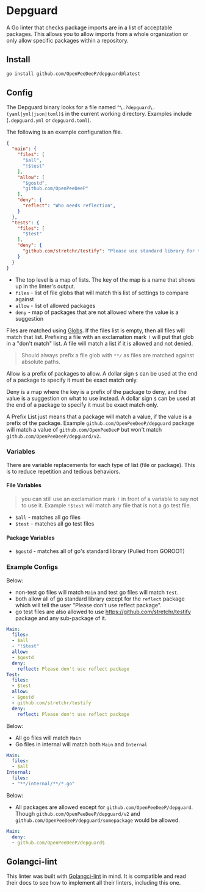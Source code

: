 # Depguard

A Go linter that checks package imports are in a list of acceptable packages.
This allows you to allow imports from a whole organization or only
allow specific packages within a repository. 

## Install

```bash
go install github.com/OpenPeeDeeP/depguard@latest
```

## Config

The Depguard binary looks for a file named `^\.?depguard\.(yaml|yml|json|toml)$` in the current working directory. Examples include (`.depguard.yml` or `depguard.toml`).

The following is an example configuration file.

```json
{
  "main": {
    "files": [
      "$all",
      "!$test"
    ],
    "allow": [
      "$gostd",
      "github.com/OpenPeeDeeP"
    ],
    "deny": {
      "reflect": "Who needs reflection",
    }
  },
  "tests": {
    "files": [
      "$test"
    ],
    "deny": {
      "github.com/stretchr/testify": "Please use standard library for tests"
    }
  }
}
```

- The top level is a map of lists. The key of the map is a name that shows up in 
the linter's output.
- `files` - list of file globs that will match this list of settings to compare against
- `allow` - list of allowed packages
- `deny` - map of packages that are not allowed where the value is a suggestion

Files are matched using [Globs](https://github.com/gobwas/glob). If the files 
list is empty, then all files will match that list. Prefixing a file
with an exclamation mark `!` will put that glob in a "don't match" list. A file
will match a list if it is allowed and not denied.

> Should always prefix a file glob with `**/` as files are matched against absolute paths.

Allow is a prefix of packages to allow. A dollar sign `$` can be used at the end
of a package to specify it must be exact match only.

Deny is a map where the key is a prefix of the package to deny, and the value
is a suggestion on what to use instead. A dollar sign `$` can be used at the end
of a package to specify it must be exact match only.

A Prefix List just means that a package will match a value, if the value is a 
prefix of the package. Example `github.com/OpenPeeDeeP/depguard` package will match
a value of `github.com/OpenPeeDeeP` but won't match `github.com/OpenPeeDeeP/depguard/v2`.

### Variables

There are variable replacements for each type of list (file or package). This is
to reduce repetition and tedious behaviors.

#### File Variables

> you can still use an exclamation mark `!` in front of a variable to say not to 
use it. Example `!$test` will match any file that is not a go test file.

- `$all` - matches all go files
- `$test` - matches all go test files

#### Package Variables

- `$gostd` - matches all of go's standard library (Pulled from GOROOT)

### Example Configs

Below:

- non-test go files will match `Main` and test go files will match `Test`.
- both allow all of go standard library except for the `reflect` package which will
tell the user "Please don't use reflect package".
- go test files are also allowed to use https://github.com/stretchr/testify package
and any sub-package of it.

```yaml
Main:
  files:
  - $all
  - "!$test"
  allow:
  - $gostd
  deny:
    reflect: Please don't use reflect package
Test:
  files:
  - $test
  allow:
  - $gostd
  - github.com/stretchr/testify
  deny:
    reflect: Please don't use reflect package
```

Below:

- All go files will match `Main`
- Go files in internal will match both `Main` and `Internal`

```yaml
Main:
  files:
  - $all
Internal:
  files:
  - "**/internal/**/*.go"
```

Below:

- All packages are allowed except for `github.com/OpenPeeDeeP/depguard`. Though
`github.com/OpenPeeDeeP/depguard/v2` and `github.com/OpenPeeDeeP/depguard/somepackage`
would be allowed.

```yaml
Main:
  deny:
  - github.com/OpenPeeDeeP/depguard$
```

## Golangci-lint

This linter was built with
[Golangci-lint](https://github.com/golangci/golangci-lint) in mind. It is compatible
and read their docs to see how to implement all their linters, including this one.
